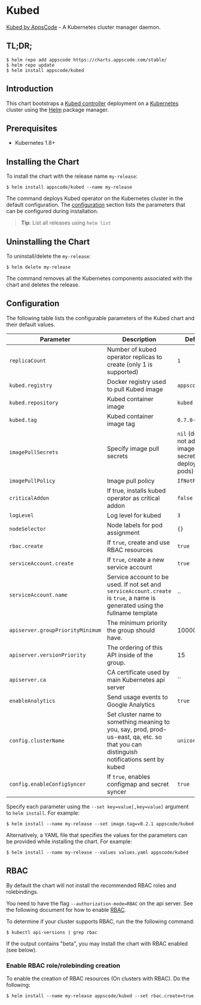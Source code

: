 # Kubed
[Kubed by AppsCode](https://github.com/appscode/kubed) - A Kubernetes cluster manager daemon.

## TL;DR;

```console
$ helm repo add appscode https://charts.appscode.com/stable/
$ helm repo update
$ helm install appscode/kubed
```

## Introduction

This chart bootstraps a [Kubed controller](https://github.com/appscode/kubed) deployment on a [Kubernetes](http://kubernetes.io) cluster using the [Helm](https://helm.sh) package manager.

## Prerequisites

- Kubernetes 1.8+

## Installing the Chart
To install the chart with the release name `my-release`:

```console
$ helm install appscode/kubed --name my-release
```

The command deploys Kubed operator on the Kubernetes cluster in the default configuration. The [configuration](#configuration) section lists the parameters that can be configured during installation.

> **Tip**: List all releases using `helm list`

## Uninstalling the Chart

To uninstall/delete the `my-release`:

```console
$ helm delete my-release
```

The command removes all the Kubernetes components associated with the chart and deletes the release.

## Configuration

The following table lists the configurable parameters of the Kubed chart and their default values.


| Parameter                        | Description                                                       | Default            |
| ---------------------------------| ------------------------------------------------------------------|--------------------|
| `replicaCount`                   | Number of kubed operator replicas to create (only 1 is supported) | `1`                |
| `kubed.registry`                 | Docker registry used to pull Kubed image                          | `appscode`         |
| `kubed.repository`               | Kubed container image                                             | `kubed`            |
| `kubed.tag`                      | Kubed container image tag                                         | `0.7.0-rc.1`       |
| `imagePullSecrets`               | Specify image pull secrets                                        | `nil` (does not add image pull secrets to deployed pods) |
| `imagePullPolicy`                | Image pull policy                                                 | `IfNotPresent`     |
| `criticalAddon`                  | If true, installs kubed operator as critical addon                | `false`            |
| `logLevel`                       | Log level for kubed                                               | `3`                |
| `nodeSelector`                   | Node labels for pod assignment                                    | `{}`               |
| `rbac.create`                    | If `true`, create and use RBAC resources                          | `true`             |
| `serviceAccount.create`          | If `true`, create a new service account                           | `true`             |
| `serviceAccount.name`            | Service account to be used. If not set and `serviceAccount.create` is `true`, a name is generated using the fullname template | `` |
| `apiserver.groupPriorityMinimum` | The minimum priority the group should have.                       | 10000              |
| `apiserver.versionPriority`      | The ordering of this API inside of the group.                     | 15                 |
| `apiserver.ca`                   | CA certificate used by main Kubernetes api server                 | ``                 |
| `enableAnalytics`                | Send usage events to Google Analytics                             | `true`             |
| `config.clusterName`             | Set cluster name to something meaning to you, say, prod, prod-us-east, qa, etc. so that you can distinguish notifications sent by kubed | `unicorn`          |
| `config.enableConfigSyncer`      | If `true`, enables configmap and secret syncer                    | `true`             |


Specify each parameter using the `--set key=value[,key=value]` argument to `helm install`. For example:

```console
$ helm install --name my-release --set image.tag=v0.2.1 appscode/kubed
```

Alternatively, a YAML file that specifies the values for the parameters can be provided while
installing the chart. For example:

```console
$ helm install --name my-release --values values.yaml appscode/kubed
```

## RBAC
By default the chart will not install the recommended RBAC roles and rolebindings.

You need to have the flag `--authorization-mode=RBAC` on the api server. See the following document for how to enable [RBAC](https://kubernetes.io/docs/admin/authorization/rbac/).

To determine if your cluster supports RBAC, run the the following command:

```console
$ kubectl api-versions | grep rbac
```

If the output contains "beta", you may install the chart with RBAC enabled (see below).

### Enable RBAC role/rolebinding creation

To enable the creation of RBAC resources (On clusters with RBAC). Do the following:

```console
$ helm install --name my-release appscode/kubed --set rbac.create=true
```
